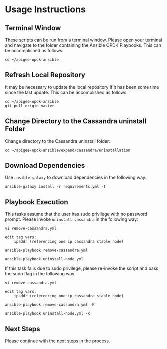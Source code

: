 # Usage Instructions

## Terminal Window
These scripts can be run from a terminal window. Please open your terminal and navigate to the folder
containing the Ansible OPDK Playbooks. This can be accomplished as follows: 

    cd ~/apigee-opdk-ansible

## Refresh Local Repository
It may be necessary to update the local repository if it has been some time since the last update.
This can be accomplished as follows: 

    cd ~/apigee-opdk-ansible
    git pull origin master

## Change Directory to the Cassandra uninstall Folder
Change directory to the Cassandra uninstall folder:

    cd ~/apigee-opdk-ansible/expand/cassandra/uninstallation

## Download Dependencies
Use `ansible-galaxy` to download dependencies in the following way: 

    ansible-galaxy install -r requirements.yml -f

## Playbook Execution

This tasks assume that the user has sudo privilege with no password prompt. Please invoke `uninstall cassandra` in the following way:
    
	vi remove-cassandra.yml
	
	edit tag vars:
		ipaddr (referencing one ip cassandra stable node)
		
	ansible-playbook remove-cassandra.yml
	
	ansible-playbook uninstall-node.yml

If this task fails due to sudo privilege, please re-invoke the script and pass the sudo flag in the following way: 

	vi remove-cassandra.yml
	
	edit tag vars:
		ipaddr (referencing one ip cassandra stable node)
	
    ansible-playbook remove-cassandra.yml -K
	
	ansible-playbook uninstall-node.yml -K
    

## Next Steps

Please continue with the [next steps](../../README.md#ansible-apigee-private-cloud-installations-expansion) in the process.